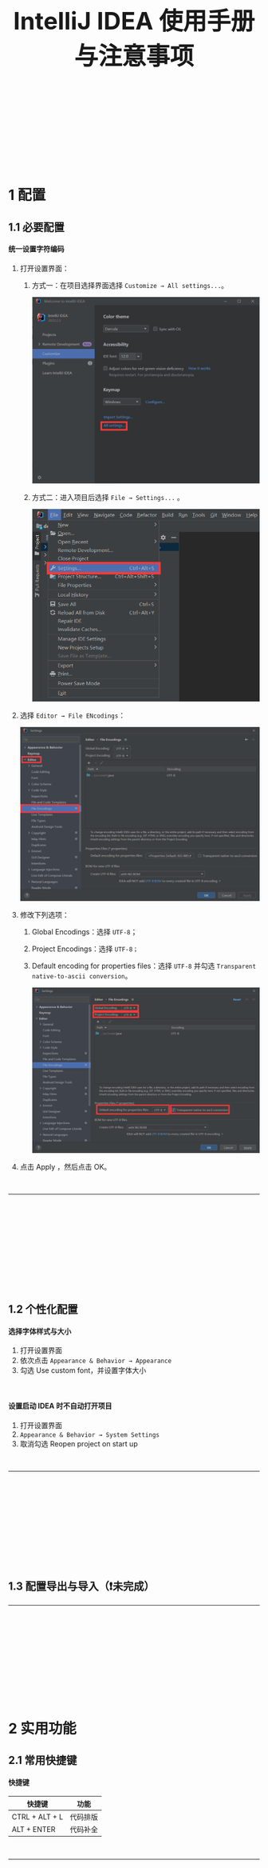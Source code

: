 <div STYLE="page-break-after: always;">
	<br>
    <br>
    <br>
    <br>
    <br>
    <br>
    <br>
    <br>
    <br>
    <br>
	<center><h3><font size="20px">
        IntelliJ IDEA 使用手册与注意事项
    </font></h3></center>
	<br>
    <br>
    <br>
    <br>
    <br>
    <br>
    <br>
    <br>
    <br>
    <br>
</div>


# 1	配置

## 1.1	必要配置

#### 统一设置字符编码

1. 打开设置界面：

   1. 方式一：在项目选择界面选择 `Customize → All settings...`。

      <img src="./assets/IntelliJ IDEA 使用手册与注意事项/1.1/1.png" style="zoom:50%;" />

   2. 方式二：进入项目后选择 `File → Settings...` 。

      <img src="./assets/IntelliJ IDEA 使用手册与注意事项/1.1/2.png" style="zoom: 67%;" />

2. 选择 `Editor → File ENcodings`：

   <img src="./assets/IntelliJ IDEA 使用手册与注意事项/1.1/3.png" style="zoom:50%;" />

3. 修改下列选项：

   1. Global Encodings：选择 `UTF-8`；

   2. Project Encodings：选择 `UTF-8；`

   3. Default encoding for properties files：选择 `UTF-8` 并勾选 `Transparent native-to-ascii conversion`。

      <img src="./assets/IntelliJ IDEA 使用手册与注意事项/1.1/4.png" style="zoom:50%;" />

4. 点击 Apply ，然后点击 OK。

<br>

---

<div STYLE="page-break-after: always;"><br>
<br>
<br>
<br>
<br>
<br>
<br>
<br>
<br>
<br></div>

## 1.2	个性化配置

#### 选择字体样式与大小

1. 打开设置界面
2. 依次点击 `Appearance & Behavior → Appearance`
3. 勾选 Use custom font，并设置字体大小

<br>

#### 设置启动 IDEA 时不自动打开项目

1. 打开设置界面
2. `Appearance & Behavior → System Settings`
3. 取消勾选 Reopen project on start up

<br>

---

<div STYLE="page-break-after: always;"><br>
<br>
<br>
<br>
<br>
<br>
<br>
<br>
<br>
<br></div>

## 1.3	配置导出与导入（❗未完成）

---

<div STYLE="page-break-after: always;"><br>
<br>
<br>
<br>
<br>
<br>
<br>
<br>
<br>
<br></div>

# 2	实用功能

## 2.1	常用快捷键

#### 快捷键

| 快捷键         | 功能     |
| -------------- | -------- |
| CTRL + ALT + L | 代码排版 |
| ALT + ENTER    | 代码补全 |

<br>

---

<div STYLE="page-break-after: always;"><br>
<br>
<br>
<br>
<br>
<br>
<br>
<br>
<br>
<br></div>

|      |      |
| ---- | ---- |
|      |      |
|      |      |
|      |      |

---



# 4	创建项目

## 4.1	创建Maven项目



---



## 4.2	创建 Spring 项目

---



# 5	功能

## 5.1	调试

---

## 5.2	Live Template

##### 简介

Live Template 是一个预定义的代码模板，可以根据输入的内容快速生成相应模板的代码或注释。

效果如下：

![img](img/webp.webp)

<br>

##### 作用

1. 有更多的时间关注于业务逻辑，核心代码可以更优雅
2. 减少低级错误出现的可能，之前手写拼错和括号错位真是血和泪的教训



##### 自定义 Live Template

###### 1 - 打开 Settings，找到 Live Template

![image-20220310235337733](img/image-20220310235337733.png)

###### 2 - 添加 Template Group

![image-20220310235849767](img/image-20220310235849767.png)

创建 MyTemplateGroup

![image-20220311000034253](img/image-20220311000034253.png)

###### 3 - 在 MyTemplateGroup 下创建新的 Live Template

![image-20220311000154905](img/image-20220311000154905.png)

例如：

![image-20220311000410705](img/image-20220311000410705.png)

###### 4 - 设置模板的作用范围

![image-20220311000746306](img/image-20220311000746306.png)

![image-20220311000818377](img/image-20220311000818377.png)

##### 预定义变量（❗待补充）

<br>

##### 预定义函数（❗待补充）

<br>

---



## 5.2	代码折叠 region 与 end region

JetBrains全家桶中为我们提供了自定义代码块折叠的方式，只需要在需要折叠代码的上边写上region开头的注释，结束的地方写上endregion开头的注释即可。

```c
// region xxxxx
your code;
// endregion
复制代码
```

或者（注意，以下写法在 IntelliJ IDEA 2021.2.1 版本不可用）

```java
/* region xxxxx */
your code;
/* endregion */
```

---





# 6	在 Idea 的 Terminal 中使用 git

##### 说明

- 为了在 Idea 的 Terminal 中能直接使用 git 命令

##### 步骤

1. 打开 File → Setting
2. 在 Setting 中选择 Tool → Terminal
3. 修改 shellpath

<img src="img/image-20210302100515128.png" alt="image-20210302100515128" style="zoom: 50%;" />

##### 📌选择正确的 Shell path

- 使用 `..\Git\bin\bash.exe` ，不要使用 `..\Git\git-bash.exe`，否则每次打开将自动使用 git bash here 打开 gitbash 窗口。

---



# 7	插件

## 7.1	Lombok

#### 在 IDEA 中使用 Lombok

如果项目中使用了 Lombok，必须在 IDEA 中安装 Lombok 插件。否者可能导致编译时无法找到 set 和 get 的问题。

---



## 7.2	Git Commit Template

---



https://blog.csdn.net/weixin_39818691/article/details/111252613
